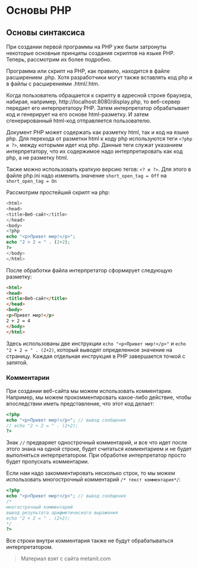 # Основы PHP

## Основы синтаксиса

При создании первой программы на PHP уже были затронуты некоторые основные принципы создания скриптов на языке PHP. Теперь, рассмотрим их более подробно.

Программа или скрипт на PHP, как правило, находится в файле  расширением .php.  Хотя разработчики могут также вставлять код php и в файлы с расширениями .html/.htm.

Когда пользователь обращается к скрипту в адресной строке браузера, набирая, например, http://localhost:8080/display.php, то веб-сервер передает его интерпретатору PHP. Затем интерпретатор обрабатывает код и генерирует на его основе html-разметку. И затем сгенерированный html-код отправляется пользователю.

Документ PHP может содержать как разметку html, так и код на языке php. Для перехода от разметки html к коду php используются теги `<?php и ?>`, между которыми идет код php. Данные теги служат указанием интерпретатору, что их содержимое надо интерпретировать как код php, а не разметку html.

Также можно использовать краткую версию тегов: `<? и ?>`. Для этого в файле php.ini надо изменить значение `short_open_tag = Off` на `short_open_tag = On`

Рассмотрим простейший скрипт на php:

```php
<html>
<head>
<title>Веб-сайт</title>
</head>
<body>
<?php
echo "<p>Привет мир!</p>";
echo "2 + 2 = " . (2+2);
?>
</body>
</html>
```

После обработки файла интерпретатор сформирует следующую разметку:

```html
<html>
<head>
<title>Веб-сайт</title>
</head>
<body>
<p>Привет мир!</p>
2 + 2 = 4
</body>
</html>
```

Здесь использованы две инструкции `echo "<p>Привет мир!</p>"` и `echo "2 + 2 = " . (2+2)`, который выводят определенное значение на страницу. Каждая отдельная инструкция в PHP завершается точкой с запятой.

### Комментарии

При создании веб-сайта мы можем использовать комментарии. Например, мы можем прокомментировать какое-либо действие, чтобы впоследствии иметь представление, что этот код делает:

```php
<?php
echo "<p>Привет мир!</p>"; // вывод сообщения
// echo "2 + 2 = " . (2+2);
?>
```

Знак `//` предваряет однострочный комментарий, и все что идет после этого знака на одной строке, будет считаться комментарием и не будет выполняться интерпретатором. При обработке интерпретатор просто будет пропускать комментарии.

Если нам надо закомментировать несколько строк, то мы можем использовать многострочный комментарий `/* текст комментария*/`:

```php
<?php
echo "<p>Привет мир!</p>"; // вывод сообщения
/*
многострочный комментарий
вывод результата арифметического выражения
echo "2 + 2 = " . (2+2);
*/
?>
```

Все строки внутри комментария также не будут обрабатываться интерпретатором.


> Материал взят с сайта metanit.com